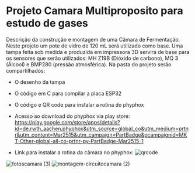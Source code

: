 # Projeto Camara Multiproposito para estudo de gases

Descrição da construção e montagem de uma Câmara de Fermentação. Neste projeto um pote de vidro de 120 mL será utilizado como base. Uma tampa feita sob medida e produzida em impressora 3D servirá de base para os sensores que serão utilizados: MH Z19B (Dióxido de carbono), MQ 3 (Álcool) e BMP280 (pressão atmosférica).
Na pasta do projeto serão compartilhados:

- O desenho da tampa
- O código em C para compilar a placa ESP32
- O código e QR code para instalar a rotina do phyphox
- Acesso ao download do phyphox via play store:
https://play.google.com/store/apps/details?id=de.rwth_aachen.phyphox&utm_source=global_co&utm_medium=prtnr&utm_content=Mar2515&utm_campaign=PartBadge&pcampaignid=MKT-Other-global-all-co-prtnr-py-PartBadge-Mar2515-1

- Link para instalar a rotina da câmara no phyphox: ![qrcode](https://github.com/idmilton/ProjetoCamaradeFermentacao/assets/4228326/e061c921-623e-4f2c-89c7-9f63ed6b066a)

![fotoscamara (3)](https://github.com/idmilton/ProjetoCamaradeFermentacao/assets/4228326/5dbb51f3-493a-44f2-afb9-c6ecbfd7944e)
![montagem-circuitocamara (2)](https://github.com/idmilton/ProjetoCamaradeFermentacao/assets/4228326/3fa8d567-22db-42ee-a831-a6bbfb32cff8)

